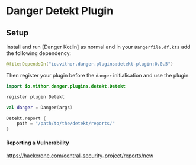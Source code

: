 # Danger Detekt Plugin 

## Setup

Install and run [Danger Kotlin] as normal and in your `Dangerfile.df.kts` add the following dependency:
```kotlin
@file:DependsOn("io.vithor.danger.plugins:detekt-plugin:0.0.5")
```
Then register your plugin before the `danger` initialisation and use the plugin:
```kotlin
import io.vithor.danger.plugins.detekt.Detekt

register plugin Detekt

val danger = Danger(args)

Detekt.report {
    path = "/path/to/the/detekt/reports/"
}
```

#### Reporting a Vulnerability

https://hackerone.com/central-security-project/reports/new
